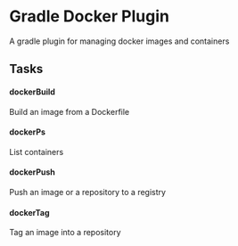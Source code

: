 Gradle Docker Plugin
====================

A gradle plugin for managing docker images and containers

## Tasks

#### dockerBuild
Build an image from a Dockerfile

#### dockerPs
List containers

#### dockerPush
Push an image or a repository to a registry

#### dockerTag
Tag an image into a repository
